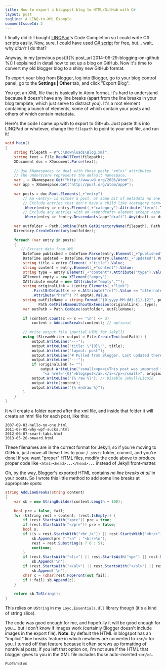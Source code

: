 ```yaml
---
title: How to export a blogspot blog to HTML/GitHub with C#
layout: post
tagline: A LINQ-to-XML Example
commentIssueId: 2
---
```

I finally did it: I bought [LINQPad](http://www.linqpad.net/)'s Code Completion so I could write C# scripts easily. Now, sure, I could have used [C# script](http://www.codeproject.com/Articles/694248/Sharpening-Notepadplusplus) for free, but... wait, why _didn't_ I do that?

Anyway, in my [previous post]({% post_url 2014-06-29-blogging-on-github %}) I explained in detail how to set up a blog on GitHub. Now it's time to convert my old blogger blog to a shiny new GitHub format.

To export your blog from Blogger, log into Blogger, go to your blog control panel, go to the __Settings | Other__ tab, and click "Export Blog".

You get an XML file that is basically in Atom format. It's hard to understand because it doesn't have any line breaks (apart from the line breaks in your blog template, which just serve to distract you). It's a <feed> root element containing a bunch of <entry> elements, some of which contain your posts and others of which contain metadata.

Here's the code I came up with to export to GitHub. Just paste this into LINQPad or whatever, change the `filepath` to point to your xml file, and run it!

~~~csharp
void Main()
{
	string filepath = @"C:\Downloads\Blog.xml";
	string text = File.ReadAllText(filepath);
	XDocument doc = XDocument.Parse(text);
	
	// Use XNamespaces to deal with those pesky "xmlns" attributes.
	// The underscore represents the default namespace.
	var _ = XNamespace.Get("http://www.w3.org/2005/Atom");
	var app = XNamespace.Get("http://purl.org/atom/app#");
	
	var posts = doc.Root.Elements(_+"entry")
		// An <entry> is either a post, or some bit of metadata no one cares about.
		// Exclude entries that don't have a child like <category term="...#post"/>
		.Where(entry => entry.Element(_+"category").Attribute("term").ToString().Contains("#post"))
		// Exclude any entries with an <app:draft> element except <app:draft>no</app:draft>
		.Where(entry => !entry.Descendants(app+"draft").Any(draft => draft.Value != "no"));
	
	var outfolder = Path.Combine(Path.GetDirectoryName(filepath), Path.GetFileNameWithoutExtension(filepath));
	Directory.CreateDirectory(outfolder);
	
	foreach (var entry in posts)
	{
	   // Extract data from XML
		DateTime published = DateTime.Parse(entry.Element(_+"published").Value);
		DateTime updated = DateTime.Parse(entry.Element(_+"updated").Value);
		string title = entry.Element(_+"title").Value;
		string content = entry.Element(_+"content").Value;
		string type = entry.Element(_+"content").Attribute("type").Value ?? "html";
		XElement empty = new XElement("empty");
		XAttribute emptA = new XAttribute("empty","");
		string originalLink = ((entry.Elements(_+"link")
			.FirstOrDefault(e => e.Attribute("rel").Value == "alternate") ?? empty)
			.Attribute("href") ?? emptA).Value;
		string outFileName = string.Format("{0:yyyy-MM-dd}-{1}.{2}", published,
		       Path.GetFileNameWithoutExtension(originalLink), type);
		var outPath = Path.Combine(outfolder, outFileName);
		
		if (content.Count(c => c == '\n') <= 3)
			content = AddLineBreaks(content); // optional
		
		// Write output file (partial HTML for Jekyll)
		using (StreamWriter output = File.CreateText(outPath)) {
			output.WriteLine("---");
			output.WriteLine("title: \"{0}\"", title);
			output.WriteLine("layout: post");
			output.WriteLine("# Pulled from Blogger. Last updated there on: {0:yyyy-MM-dd}", updated);
			output.WriteLine("---");
			if (originalLink != "")
				output.WriteLine("<small><p><i>This post was imported from "+
				 "<a href='{0}'>blogspot</a>.</i></p></small>", originalLink);
			output.WriteLine("{% raw %}"); // Disable Jekyll/Liquid
			output.Write(content);
			output.WriteLine("{% endraw %}");
		}
	}
}
~~~

It will create a folder named after the xml file, and inside that folder it will create an html file for each post, like this:

    2007-09-03-hello-no-one.html
    2011-07-05-why-wpf-sucks.html
    2012-06-07-smart-tabs.html
    2013-05-28-onward.html

These filenames are in the correct format for Jekyll, so if you're moving to GitHub, just move all these files to your `/_posts` folder, commit, and you're done! If you want "proper" HTML files, modify the code above to produce proper code like `<html><head>...</head>...` instead of Jekyll front-matter.

Oh, by the way, Blogger's exported HTML contains _no line breaks at all_ in your posts. So I wrote this little method to add some line breaks at appropriate spots:

~~~csharp
string AddLineBreaks(string content)
{
	var sb = new StringBuilder(content.Length + 100);
	
	bool pre = false, fail;
	for (UString rest = content; !rest.IsEmpty;) {
		if (rest.StartsWith("<pre")) pre = true;
		if (rest.StartsWith("</pre")) pre = false;
		bool s;
		if ((s = rest.StartsWith("<br />")) || rest.StartsWith("<br/>")) {
			sb.Append(pre ? "\n" : "<br/>\n");
			rest = rest.Substring(s ? 6 : 5);
			continue;
		}
		if (rest.StartsWith("<li>") || rest.StartsWith("<p>") || rest.StartsWith("<tr>") || rest.StartsWith("<pre>") || rest.StartsWith("<blockquote>") || rest.StartsWith("<img"))
			sb.Append('\n');
		if (rest.StartsWith("</ul>") || rest.StartsWith("</ol>") || rest.StartsWith("</blockquote>"))
			sb.Append('\n');
		char c = (char)rest.PopFront(out fail);
		if (!fail) sb.Append(c);
	}
	
	return sb.ToString();
}
~~~

This relies on `UString` in my `Loyc.Essentials.dll` library though (it's a kind of string slice).

The code was good enough for me, and hopefully it will be good enough for you... but I don't know if images work (certainly Blogger doesn't include images in the export file). __Note__: by default the HTML in blogspot has an "implicit" line breaks feature in which newlines are converted to `<br/>` for you. I turned off that feature because it often screws up formatting of nontrivial posts; if you left that option on, I'm not sure if the HTML that blogger gives to you in the XML file includes those auto-inserted `<br/>`s.

_<small>Published on <a href="http://www.codeproject.com/script/Articles/BlogArticleList.aspx?amid=3453924" rel="tag" style="display:none">CodeProject</a></small>_

